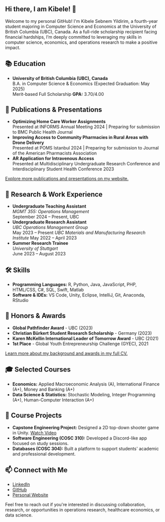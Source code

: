 ## Hi there, I am Kibele! 👋

Welcome to my personal GitHub! I'm Kibele Sebnem Yildirim, a fourth-year student majoring in Computer Science and Economics at the University of British Columbia (UBC), Canada. As a full-ride scholarship recipient facing financial hardships, I’m deeply committed to leveraging my skills in computer science, economics, and operations research to make a positive impact.

## 📚 Education
- **University of British Columbia (UBC), Canada**  
  B.A. in Computer Science & Economics (Expected Graduation: May 2025)  
  Merit-based Full Scholarship
  **GPA:** 3.70/4.00

## 📄 Publications & Presentations
- **Optimizing Home Care Worker Assignments**  
  Presented at INFORMS Annual Meeting 2024 | Preparing for submission to BMC Public Health Journal  
- **Improving Access to Community Pharmacies in Rural Areas with Drone Delivery**  
  Presented at POMS Istanbul 2024 | Preparing for submission to Journal of the American Pharmacists Association  
- **AR Application for Intravenous Access**  
  Presented at Multidisciplinary Undergraduate Research Conference and Interdisciplinary Student Health Conference 2023  

[Explore more publications and presentations on my website.](https://kibelesebnemyildirim.github.io/html/projects.html)

## 💼 Research & Work Experience
- **Undergraduate Teaching Assistant**  
  *MGMT 355: Operations Management*  
  September 2024 – Present, UBC  
- **Undergraduate Research Assistant**  
  *UBC Operations Management Group*  
  May 2023 – Present
  *UBC Materials and Manufacturing Research Institute*
  May 2022 – April 2023 
- **Summer Research Trainee**  
  *University of Stuttgart*  
  June 2023 – August 2023  

## 🛠 Skills
- **Programming Languages:** R, Python, Java, JavaScript, PHP, HTML/CSS, C#, SQL, Swift, Matlab  
- **Software & IDEs:** VS Code, Unity, Eclipse, IntelliJ, Git, Anaconda, RStudio  

## 🏅 Honors & Awards
- **Global Pathfinder Award** - UBC (2023)  
- **Christian Bürkert Student Research Scholarship** - Germany (2023)  
- **Karen McKellin International Leader of Tomorrow Award** - UBC (2021)  
- **1st Place** - Global Youth Entrepreneurship Challenge (GYEC), 2021  

[Learn more about my background and awards in my full CV.](https://kibelesebnemyildirim.github.io/html/index.html)

## 🎓 Selected Courses
- **Economics:** Applied Macroeconomic Analysis (A), International Finance (A+), Money and Banking (A+)
- **Data Science & Statistics:** Stochastic Modeling, Integer Programming (A+), Human-Computer Interaction (A+)

## 📂 Course Projects
- **Capstone Engineering Project:** Designed a 2D top-down shooter game in Unity. [Watch Video](https://youtu.be/01PvqmrgQdI)  
- **Software Engineering (COSC 310):** Developed a Discord-like app focused on study sessions.  
- **Databases (COSC 304):** Built a platform to support students' academic and professional development.

## 📫 Connect with Me
- [LinkedIn](https://www.linkedin.com/in/kibele-sebnem-yildirim-71054917b/)
- [GitHub](https://github.com/kibelesebnemyildirim)
- [Personal Website](https://kibelesebnemyildirim.github.io/html/index.html)  

Feel free to reach out if you're interested in discussing collaboration, research, or opportunities in operations research, healthcare economics, or data science.
